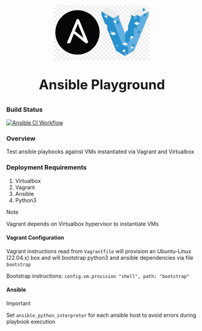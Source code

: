 <h1 align="center" style="display: block; font-size: 2.5em; font-weight: bold; margin-block-start: 1em; margin-block-end: 1em;">
<a name="logo" ><img align="center" src="https://raw.githubusercontent.com/csiggydev/ansible-vagrant/refs/heads/main/docs/img/ansible-vagrant-logo.jpg" style="width:50%;height:50%"/></a>
  <br /><br /><strong>Ansible Playground</strong>
</h1>


### Build Status

[![Ansible CI Workflow](https://github.com/csiggydev/ansible-vagrant/actions/workflows/ci.yml/badge.svg?branch=main)](https://github.com/csiggydev/ansible-vagrant/actions/workflows/ci.yml)

### Overview

Test ansible playbooks against VMs instantiated via Vagrant and Virtualbox

### Deployment Requirements

1. Virtualbox
2. Vagrant
3. Ansible
4. Python3

> [!NOTE]
> Vagrant depends on Virtualbox hypervisor to instantiate VMs

#### Vagrant Configuration

Vagrant instructions read from `Vagrantfile` will provision an Ubuntu-Linux (22.04.x) box and will bootstrap python3 and ansible dependencies via file `bootstrap`

Bootstrap instructions: `config.vm.provision "shell", path: "bootstrap"`

#### Ansible

> [!IMPORTANT]
> Set `ansible_python_interpreter` for each ansible host to avoid errors during playbook execution
